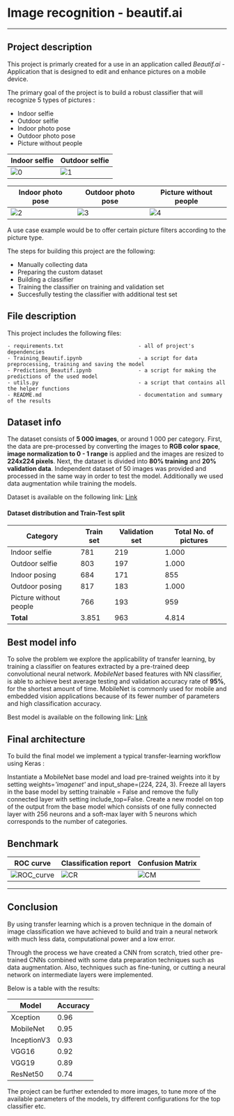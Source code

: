 [//]: # (Image references)

[ROC_curve]:Documentation/ROC_curve.PNG
[CM]:Documentation/CM.PNG
[CR]:Documentation/CR.PNG
[0]:Documentation/Class0.jpg
[1]:Documentation/Class1.jpg
[2]:Documentation/Class2.1.jpg
[3]:Documentation/Class3.1.jpg
[4]:Documentation/Class4.1.jpg


# Image recognition - beautif.ai
---

## Project description
This project is primarly created for a use in an application called *Beautif.ai* - Application that is designed to edit and enhance pictures on a mobile device. 

The primary goal of the project is to build a robust classifier that will recognize 5 types of pictures : 

- Indoor selfie
- Outdoor selfie
- Indoor photo pose
- Outdoor photo pose
- Picture without people

|Indoor selfie| Outdoor selfie|
|---------|----------------------|
|![0]|![1] |

|Indoor photo pose| Outdoor photo pose|Picture without people|
|---------|----------------------|---------------------------|
|![2]|![3]|![4]|

A use case example would be to offer certain picture filters according to the picture type.

The steps for building this project are the following:

- Manually collecting data
- Preparing the custom dataset
- Building a classifier
- Training the classifier on training and validation set
- Succesfully testing the classifier with additional test set

## File description
This project includes the following files:
```
- requirements.txt                        - all of project's dependencies
- Training_Beautif.ipynb                  - a script for data preprocessing, training and saving the model
- Predictions_Beautif.ipynb               - a script for making the predictions of the used model
- utils.py                                - a script that contains all the helper functions
- README.md                               - documentation and summary of the results
```

## Dataset info

The dataset consists of **5 000 images**, or around 1 000 per category. First, the data are pre-processed by converting the images to **RGB color space**, **image normalization to 0 - 1 range** is applied and  the images are resized to **224x224 pixels**. Next, the dataset is divided into **80% training** and **20% validation data**. Independent dataset of 50 images was provided and processed in the same way in order to test the model. Additionally we used data augmentation while training the models.

Dataset is available on the following link: [Link](https://drive.google.com/drive/folders/196rcEOVr6iPRvMgATnjk1DiqzewQs7qH)


#### Dataset distribution and Train-Test split

| Category |Train set| Validation set|  Total No. of pictures |
|-------|---------|---------------|------------------|
|Indoor selfie|781 |219 |1.000|
|Outdoor selfie|803 | 197|1.000|
|Indoor posing|684 |171 |855|
|Outdoor posing|817|183|1.000|
|Picture without people|766 |193 | 959|
|**Total** |3.851 |963 |4.814 |


## Best model info

To solve the problem we explore the applicability of transfer learning, by training a classifier on features extracted by a pre-trained deep convolutional neural network. *MobileNet* based features with NN classifier, is able to achieve best average testing and validation accuracy rate of **95%**, for the shortest amount of time. MobileNet is commonly used for mobile and embedded vision applications because of its fewer number of parameters and high classification accuracy.

Best model is available on the following link: [Link](https://drive.google.com/drive/folders/12PRWo9QPoiaG33PbzMpp1u6EyfYd0PVQ)

## Final architecture

To build the final model we implement a typical transfer-learning workflow using Keras :
 
Instantiate a MobileNet base model and load pre-trained weights into it by setting weights=*'imagenet'* and input_shape=(224, 224, 3).
Freeze all layers in the base model by setting trainable = False and remove the fully connected layer with setting include_top=False.
Create a new model on top of the output from the base model which consists of one fully connected layer with 256 neurons and a soft-max layer with 5 neurons which corresponds to the number of categories.

## Benchmark

|ROC curve| Classification report| Confusion Matrix| 
|---------|----------------------|-----------------|
|![ROC_curve]|![CR] |![CM] | 

---

## Conclusion

By using transfer learning which is a proven technique in the domain of image classification we have achieved to build and train a neural network with much less data, computational power and a low error.

Through the process we have created a CNN from scratch, tried other pre-trained CNNs combined with some data preparation techniques such as data augmentation. Also, techniques such as  fine-tuning, or cutting a neural network on intermediate layers were implemented.

Below is a table with the results:

|Model| Accuracy|
|-----|---------|
|Xception|0.96|
|MobileNet|0.95|
|InceptionV3|0.93|
|VGG16|0.92|
|VGG19|0.89|
|ResNet50|0.74|

The project can be further extended to more images, to tune more of the available parameters of the models, try different configurations for the top classifier etc.



